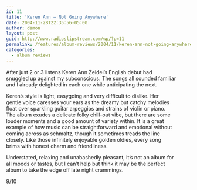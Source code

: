 ```yaml
---
id: 11
title: 'Keren Ann – Not Going Anywhere'
date: 2004-11-28T22:35:56-05:00
author: damon
layout: post
guid: http://www.radioslipstream.com/wp/?p=11
permalink: /features/album-reviews/2004/11/keren-ann-not-going-anywhere/
categories:
  - album reviews
---
```

After just 2 or 3 listens Keren Ann Zeidel’s English debut had  
snuggled up against my subconscious. The songs all sounded familiar  
and I already delighted in each one while anticipating the next.

Keren’s style is light, easygoing and very difficult to dislike. Her  
gentle voice caresses your ears as the dreamy but catchy melodies  
float over sparkling guitar arpeggios and strains of violin or piano.  
The album exudes a delicate folky chill-out vibe, but there are some  
louder moments and a good amount of variety within. It is a great  
example of how music can be straightforward and emotional without  
coming across as schmaltz, though it sometimes treads the line  
closely. Like those infinitely enjoyable golden oldies, every song  
brims with honest charm and friendliness.

Understated, relaxing and unabashedly pleasant, it’s not an album for  
all moods or tastes, but I can’t help but think it may be the perfect  
album to take the edge off late night crammings.

9/10